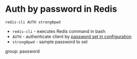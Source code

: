 # Auth by password in Redis

```redis
redis-cli AUTH strong0pwd
```

- `redis-cli` - executes Redis command in bash
- `AUTH` - authenticate client by [password set in configuration](/redis/how-to-set-password-for-redis)
- `strong0pwd` - sample password to set

group: password


